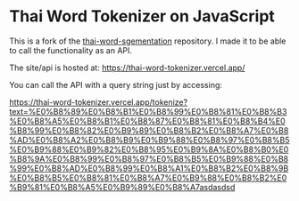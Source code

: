 # Thai Word Tokenizer on JavaScript

This is a fork of the [thai-word-sgementation](https://github.com/sertiscorp/thai-word-segmentation) repository. I made it to be able to call the functionality as an API.

The site/api is hosted at:
https://thai-word-tokenizer.vercel.app/


You can call the API with a query string just by accessing:

https://thai-word-tokenizer.vercel.app/tokenize?text=%E0%B8%89%E0%B8%B1%E0%B8%99%E0%B8%81%E0%B8%B3%E0%B8%A5%E0%B8%B1%E0%B8%87%E0%B8%81%E0%B8%B4%E0%B8%99%E0%B8%82%E0%B9%89%E0%B8%B2%E0%B8%A7%E0%B8%AD%E0%B8%A2%E0%B8%B9%E0%B9%88%E0%B8%97%E0%B8%B5%E0%B9%88%E0%B9%82%E0%B8%95%E0%B9%8A%E0%B8%B0%E0%B8%9A%E0%B8%99%E0%B8%97%E0%B8%B5%E0%B9%88%E0%B8%99%E0%B8%AD%E0%B8%99%E0%B8%A1%E0%B8%B2%E0%B8%9B%E0%B8%B5%E0%B8%81%E0%B8%A7%E0%B9%88%E0%B8%B2%E0%B9%81%E0%B8%A5%E0%B9%89%E0%B8%A7asdasdsd

